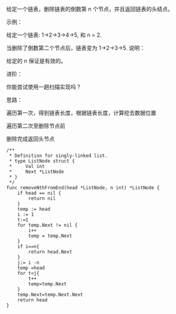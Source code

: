 给定一个链表，删除链表的倒数第 n 个节点，并且返回链表的头结点。

示例：

给定一个链表: 1->2->3->4->5, 和 n = 2.

当删除了倒数第二个节点后，链表变为 1->2->3->5.
说明：

给定的 n 保证是有效的。

进阶：

你能尝试使用一趟扫描实现吗？


思路：

遍历第一次，得到链表长度，根据链表长度，计算挖去数据位置

遍历第二次至删除节点前

删除完成返回头节点

```
/**
 * Definition for singly-linked list.
 * type ListNode struct {
 *     Val int
 *     Next *ListNode
 * }
 */
func removeNthFromEnd(head *ListNode, n int) *ListNode {
    if head == nil {
        return nil
    }
    temp := head
    i := 1
    t:=1
    for temp.Next != nil {
        i++
        temp = temp.Next
    }
    if i==n{
        return head.Next
    }
    j:= i -n
    temp =head
    for t<j{
        t++
        temp=temp.Next
    }
    temp.Next=temp.Next.Next
    return head
}
```
